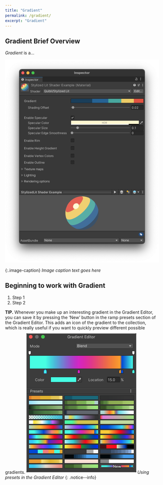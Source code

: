 ```yaml
---
title: "Gradient"
permalink: /gradient/
excerpt: "Gradient"
---
```


## Gradient Brief Overview
_Gradient_ is a...

![Image description](../assets/images/manual_images/quibli_stylized_lit_shader_interface_basic.png)

{:.image-caption}
*Image caption text goes here*

## Beginning to work with Gradient
1. Step 1
1. Step 2

**TIP.** Whenever you make up an interesting gradient in the Gradient Editor, you can save it by pressing the ‘New’ button in the ramp presets section of the Gradient Editor. This adds an icon of the gradient to the collection, which is really useful if you want to quickly preview different possible gradients.
![Using presets in the Gradient Editor](../assets/images/manual_images/gradient_editor_ramps_presets.png)
*Using presets in the Gradient Editor*
{: .notice--info}

